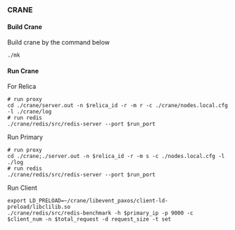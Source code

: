 ### CRANE

#### Build Crane

Build crane by the command below

```
./mk
```



#### Run Crane

For Relica

```
# run proxy
cd ./crane/server.out -n $relica_id -r -m r -c ./crane/nodes.local.cfg -l ./crane/log
# run redis
./crane/redis/src/redis-server --port $run_port
```

Run Primary

```
# run proxy
cd ./crane;./server.out -n $relica_id -r -m s -c ./nodes.local.cfg -l ./log
# run redis
./crane/redis/src/redis-server --port $run_port
```

Run Client

```
export LD_PRELOAD=~/crane/libevent_paxos/client-ld-preload/libclilib.so 
./crane/redis/src/redis-benchmark -h $primary_ip -p 9000 -c $client_num -n $total_request -d request_size -t set
```

